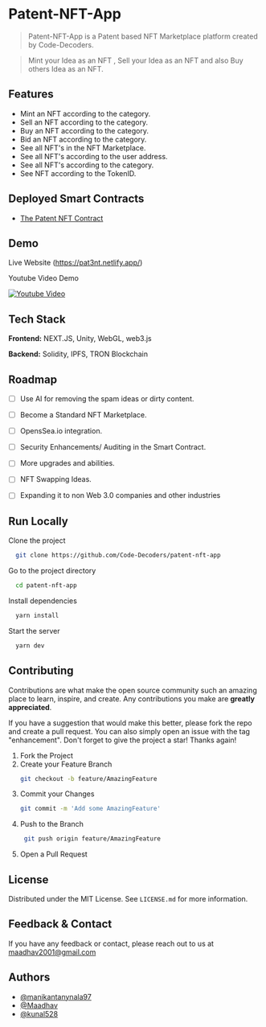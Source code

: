 # Patent-NFT-App

> Patent-NFT-App is a Patent based NFT Marketplace platform created by Code-Decoders.

> Mint your Idea as an NFT , Sell your Idea as an NFT and also Buy others Idea as an NFT. 


 
## Features

- Mint an NFT according to the category.
- Sell an NFT according to the category.
- Buy an NFT according to the category.
- Bid an NFT according to the category.
- See all NFT's in the NFT Marketplace.
- See all NFT's according to the user address.
- See all NFT's according to the category.
- See NFT according to the TokenID.

## Deployed Smart Contracts

- [The Patent NFT Contract](https://shasta.tronscan.org/#/contract/TJU6x2uk4ubGPNdU2boUndCi1VehQYiLdU/code)

## Demo

Live Website (https://pat3nt.netlify.app/)

Youtube Video Demo

[![Youtube Video](https://img.youtube.com/vi/KYnxJ5afecY/sddefault.jpg)](https://youtu.be/KYnxJ5afecY)



## Tech Stack

**Frontend:** NEXT.JS, Unity, WebGL, web3.js

**Backend:** Solidity, IPFS, TRON Blockchain
## Roadmap

- [ ]  Use AI for removing the spam ideas or dirty content.   
- [ ]  Become a Standard NFT Marketplace.
- [ ]  OpensSea.io integration.
- [ ]  Security Enhancements/ Auditing in the Smart Contract.
- [ ]  More upgrades and abilities.
- [ ]  NFT Swapping Ideas. 
- [ ]  Expanding it to non Web 3.0 companies and other industries


## Run Locally

Clone the project

```bash
  git clone https://github.com/Code-Decoders/patent-nft-app
```

Go to the project directory

```bash
  cd patent-nft-app
```

Install dependencies

```bash
  yarn install
```

Start the server

```bash
  yarn dev
```


## Contributing

Contributions are what make the open source community such an amazing place to learn, inspire, and create. Any contributions you make are **greatly appreciated**.

If you have a suggestion that would make this better, please fork the repo and create a pull request. You can also simply open an issue with the tag "enhancement".
Don't forget to give the project a star! Thanks again!

1. Fork the Project
2. Create your Feature Branch
   ```sh
   git checkout -b feature/AmazingFeature
   ```
3. Commit your Changes 
    ```sh
    git commit -m 'Add some AmazingFeature'
    ```
4. Push to the Branch 
   ```sh
    git push origin feature/AmazingFeature
    ```
6. Open a Pull Request

## License

Distributed under the MIT License. See `LICENSE.md` for more information.
    
## Feedback & Contact

If you have any feedback or contact, please reach out to us at maadhav2001@gmail.com


## Authors
- [@manikantanynala97](https://github.com/manikantanynala97)
- [@Maadhav](https://www.github.com/Maadhav)
- [@kunal528](https://www.github.com/kunal528)
